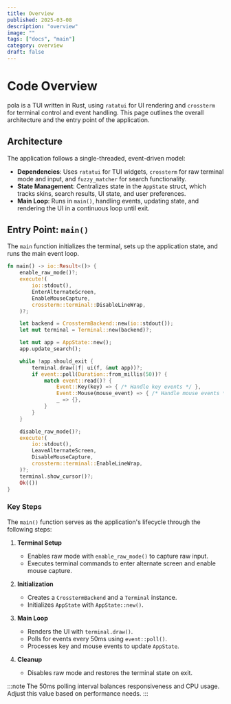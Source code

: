 ```yaml
---
title: Overview
published: 2025-03-08
description: "overview"
image: ""
tags: ["docs", "main"]
category: overview
draft: false
---
```


# Code Overview

pola is a TUI written in Rust, using `ratatui` for UI rendering and `crossterm` for terminal control and event handling. This page outlines the overall architecture and the entry point of the application.

## Architecture

The application follows a single-threaded, event-driven model:

- **Dependencies**: Uses `ratatui` for TUI widgets, `crossterm` for raw terminal mode and input, and `fuzzy_matcher` for search functionality.
- **State Management**: Centralizes state in the `AppState` struct, which tracks skins, search results, UI state, and user preferences.
- **Main Loop**: Runs in `main()`, handling events, updating state, and rendering the UI in a continuous loop until exit.

## Entry Point: `main()`

The `main` function initializes the terminal, sets up the application state, and runs the main event loop.

```rust
fn main() -> io::Result<()> {
    enable_raw_mode()?;
    execute!(
        io::stdout(),
        EnterAlternateScreen,
        EnableMouseCapture,
        crossterm::terminal::DisableLineWrap,
    )?;

    let backend = CrosstermBackend::new(io::stdout());
    let mut terminal = Terminal::new(backend)?;

    let mut app = AppState::new();
    app.update_search();

    while !app.should_exit {
        terminal.draw(|f| ui(f, &mut app))?;
        if event::poll(Duration::from_millis(50))? {
            match event::read()? {
                Event::Key(key) => { /* Handle key events */ },
                Event::Mouse(mouse_event) => { /* Handle mouse events */ },
                _ => {},
            }
        }
    }

    disable_raw_mode()?;
    execute!(
        io::stdout(),
        LeaveAlternateScreen,
        DisableMouseCapture,
        crossterm::terminal::EnableLineWrap,
    )?;
    terminal.show_cursor()?;
    Ok(())
}
```

### Key Steps

The `main()` function serves as the application's lifecycle through the following steps:

1. **Terminal Setup**  
   - Enables raw mode with `enable_raw_mode()` to capture raw input.  
   - Executes terminal commands to enter alternate screen and enable mouse capture.

2. **Initialization**  
   - Creates a `CrosstermBackend` and a `Terminal` instance.  
   - Initializes `AppState` with `AppState::new()`.

3. **Main Loop**  
   - Renders the UI with `terminal.draw()`.  
   - Polls for events every 50ms using `event::poll()`.  
   - Processes key and mouse events to update `AppState`.

4. **Cleanup**  
   - Disables raw mode and restores the terminal state on exit.

:::note
The 50ms polling interval balances responsiveness and CPU usage. Adjust this value based on performance needs.
:::
